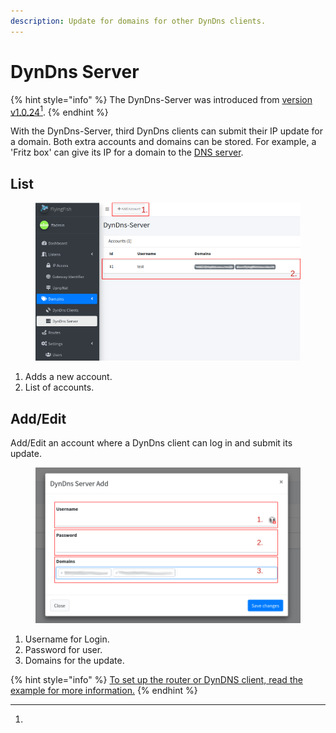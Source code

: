 ```yaml
---
description: Update for domains for other DynDns clients.
---
```


# DynDns Server

{% hint style="info" %}
The DynDns-Server was introduced from [version v1.0.24](#user-content-fn-1)[^1].
{% endhint %}

With the DynDns-Server, third DynDns clients can submit their IP update for a domain. Both extra accounts and domains can be stored. For example, a 'Fritz box' can give its IP for a domain to the [DNS server](own-dns-server.md).

## List

<figure><img src="../../../.gitbook/assets/flyingfish_ddns_list.png" alt=""><figcaption></figcaption></figure>

1. Adds a new account.
2. List of accounts.



## Add/Edit

Add/Edit an account where a DynDns client can log in and submit its update.

<figure><img src="../../../.gitbook/assets/flyingfish_ddns_edit.png" alt=""><figcaption></figcaption></figure>

1. Username for Login.
2. Password for user.
3. Domains for the update.



{% hint style="info" %}
[To set up the router or DynDNS client, read the example for more information.](../../examples/own-dyndns-server-fritzbox.md)
{% endhint %}

[^1]: 
